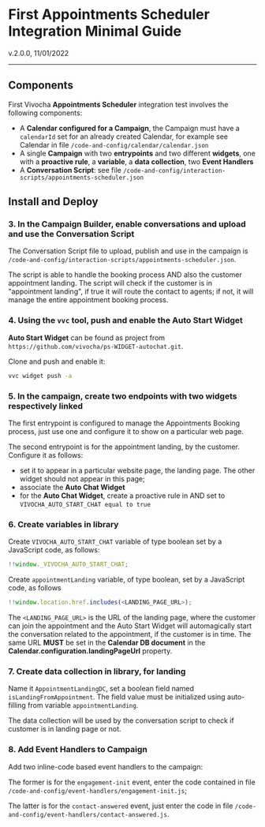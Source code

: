 # First Appointments Scheduler Integration Minimal Guide

v.2.0.0, 11/01/2022

---

## Components

First Vivocha **Appointments Scheduler** integration test involves the following components:

- A **Calendar configured for a Campaign**, the Campaign must have a `calendarId` set for an already created Calendar, for example see Calendar in file `/code-and-config/calendar/calendar.json`
- A single **Campaign** with two **entrypoints** and two different **widgets**, one with a **proactive rule**, a **variable**, a **data collection**, two **Event Handlers**
- A **Conversation Script**: see file `/code-and-config/interaction-scripts/appointments-scheduler.json`

## Install and Deploy

### 3. In the Campaign Builder, enable conversations and upload and use the Conversation Script

The Conversation Script file to upload, publish and use in the campaign is `/code-and-config/interaction-scripts/appointments-scheduler.json`.

The script is able to handle the booking process AND also the customer appointment landing.
The script will check if the customer is in "appointment landing", if true it will route the contact to agents; if not, it will manage the entire appointment booking process.

### 4. Using the `vvc` tool, push and enable the Auto Start Widget

**Auto Start Widget** can be found as project from `https://github.com/vivocha/ps-WIDGET-autochat.git`.

Clone and push and enable it:

```sh
vvc widget push -a
```

### 5. In the campaign, create two endpoints with two widgets respectively linked

The first entrypoint is configured to manage the Appointments Booking process, just use one and configure it to show on a particular web page.

The second entrypoint is for the appointment landing, by the customer. Configure it as follows:

- set it to appear in a particular website page, the landing page. The other widget should not appear in this page;
- associate the **Auto Chat Widget**
- for the **Auto Chat Widget**, create a proactive rule in AND set to `VIVOCHA_AUTO_START_CHAT equal to true`

### 6. Create variables in library

Create `VIVOCHA_AUTO_START_CHAT` variable of type boolean set by a JavaScript code, as follows:

```javascript
!!window._VIVOCHA_AUTO_START_CHAT;
```

Create `appointmentLanding` variable, of type boolean, set by a JavaScript code, as follows

```javascript
!!window.location.href.includes(<LANDING_PAGE_URL>);
```

The  `<LANDING_PAGE_URL>` is the URL of the landing page, where the customer can join the appointment and the Auto Start Widget will automagically start the conversation related to the appointment, if the customer is in time.
The same URL **MUST** be set in the **Calendar DB document** in the **Calendar.configuration.landingPageUrl** property.

### 7. Create data collection in library, for landing

Name it `AppointmentLandingDC`, set a boolean field named `isLandingFromAppointment`. The field value must be initialized using auto-filling from variable `appointmentLanding`.

The data collection will be used by the conversation script to check if customer is in landing page or not.

### 8. Add Event Handlers to Campaign

Add two inline-code based event handlers to the campaign:

The former is for the `engagement-init` event, enter the code contained in file `/code-and-config/event-handlers/engagement-init.js`;

The latter is for the `contact-answered` event, just enter the code in file `/code-and-config/event-handlers/contact-answered.js`.
